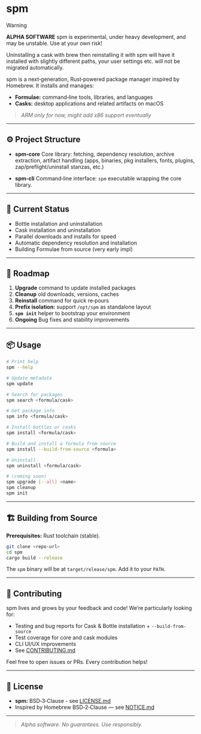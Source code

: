 # spm

> [!WARNING]
> **ALPHA SOFTWARE**
> spm is experimental, under heavy development, and may be unstable. Use at your own risk!
>
> Uninstalling a cask with brew then reinstalling it with spm will have it installed with slightly different paths, your user settings etc. will not be migrated automatically.

spm is a next‑generation, Rust‑powered package manager inspired by Homebrew. It installs and manages:

- **Formulae:** command‑line tools, libraries, and languages  
- **Casks:** desktop applications and related artifacts on macOS

> _ARM only for now, might add x86 support eventually_

---

## ⚙️ Project Structure

- **spm‑core** Core library: fetching, dependency resolution, archive extraction, artifact handling (apps, binaries, pkg installers, fonts, plugins, zap/preflight/uninstall stanzas, etc.)

- **spm‑cli** Command‑line interface: `spm` executable wrapping the core library.

---

## 🚧 Current Status

- Bottle installation and uninstallation  
- Cask installation and uninstallation
- Parallel downloads and installs for speed  
- Automatic dependency resolution and installation
- Building Formulae from source (very early impl)

---

## 🚀 Roadmap

1. **Upgrade** command to update installed packages  
2. **Cleanup** old downloads, versions, caches  
3. **Reinstall** command for quick re‑pours  
4. **Prefix isolation:** support `/opt/spm` as standalone layout  
5. **`spm init`** helper to bootstrap your environment
6. **Ongoing** Bug fixes and stability improvements

---

## 📦 Usage

```sh
# Print help
spm --help

# Update metadata
spm update

# Search for packages
spm search <formula/cask>

# Get package info
spm info <formula/cask>

# Install bottles or casks
spm install <formula/cask>

# Build and install a formula from source
spm install --build-from-source <formula>

# Uninstall
spm uninstall <formula/cask>

# (coming soon)
spm upgrade [--all] <name>
spm cleanup
spm init
```

-----

## 🏗️ Building from Source

**Prerequisites:** Rust toolchain (stable).

```sh
git clone <repo-url>
cd spm
cargo build --release
```

The `spm` binary will be at `target/release/spm`. Add it to your `PATH`.

-----

## 🤝 Contributing

spm lives and grows by your feedback and code\! We’re particularly looking for:

  - Testing and bug reports for Cask & Bottle installation + `--build-from-source`
  - Test coverage for core and cask modules
  - CLI UI/UX improvements
  - See [CONTRIBUTING.md](CONTRIBUTING.md)

Feel free to open issues or PRs. Every contribution helps\!

-----

## 📄 License

  - **spm:** BSD‑3‑Clause - see [LICENSE.md](LICENSE.md)
  - Inspired by Homebrew BSD‑2‑Clause — see [NOTICE.md](NOTICE.md)

-----

> *Alpha software. No guarantees. Use responsibly.*
